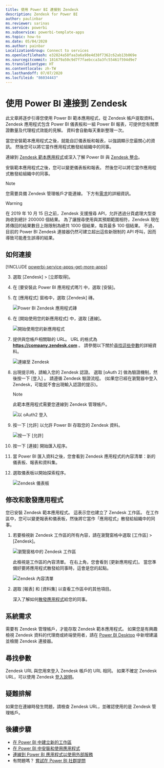 ```yaml
---
title: 使用 Power BI 連接到 Zendesk
description: Zendesk for Power BI
author: paulinbar
ms.reviewer: sarinas
ms.service: powerbi
ms.subservice: powerbi-template-apps
ms.topic: how-to
ms.date: 05/04/2020
ms.author: painbar
LocalizationGroup: Connect to services
ms.openlocfilehash: e32824a58faa3a6a98e4d38f7362c62ab13b069e
ms.sourcegitcommit: 181679a50c9d7f7faebcca3a3fc55461f594d9e7
ms.translationtype: HT
ms.contentlocale: zh-TW
ms.lasthandoff: 07/07/2020
ms.locfileid: "86034443"
---
```

# <a name="connect-to-zendesk-with-power-bi"></a>使用 Power BI 連接到 Zendesk

此文章將逐步引導您使用 Power BI 範本應用程式，從 Zendesk 帳戶提取資料。 Zendesk 應用程式包含 Power BI 儀表板和一組 Power BI 報表，可提供您有關票證數量及代理程式效能的見解。 資料會自動每天重新整理一次。 

當您安裝範本應用程式之後，就能自訂儀表板和報表，以強調顯示您最關心的資訊。 然後您可以將它當作應用程式散發給組織中的同事。

連線到 [Zendesk 範本應用程式](https://app.powerbi.com/getdata/services/zendesk)或深入了解 Power BI 與 [Zendesk 整合](https://powerbi.microsoft.com/integrations/zendesk)。

安裝範本應用程式之後，您可以變更儀表板和報表。 然後您可以將它當作應用程式散發給組織中的同事。

>[!NOTE]
>您需要具備 Zendesk 管理帳戶才能連線。 下方有[需求](#system-requirements)的詳細資訊。

>[!WARNING]
>在 2019 年 10 月 15 日之前，Zendesk 支援搜尋 API，允許透過分頁處理大型查詢收到總計 200000 個結果。 為了讓搜尋使用與其預期範圍相符，Zendesk 現在將傳回的結果數目上限限制為總共 1000 個結果，每頁最多 100 個結果。 不過，目前的 Power BI Zendesk 連接器仍然可建立超出這些新限制的 API 呼叫，因而導致可能產生誤導的結果。

## <a name="how-to-connect"></a>如何連接

[!INCLUDE [powerbi-service-apps-get-more-apps](../includes/powerbi-service-apps-get-more-apps.md)]

3. 選取 [Zendesk] \> [立即取得]。
4. 在 [要安裝此 Power BI 應用程式嗎?] 中，選取 [安裝]。
4. 在 [應用程式] 窗格中，選取 [Zendesk] 磚。

    ![Power BI Zendesk 應用程式磚](media/service-connect-to-zendesk/power-bi-zendesk-tile.png)

6. 在 [開始使用您的新應用程式] 中，選取 [連線]。

    ![開始使用您的新應用程式](media/service-connect-to-zendesk/power-bi-new-app-connect-get-started.png)

4. 提供與您帳戶相關聯的 URL。 URL 的格式為 **https://company.zendesk.com** 。 請參閱以下關於[尋找這些參數](#finding-parameters)的詳細資料。
   
   ![連線至 Zendesk](media/service-connect-to-zendesk/pbi_zendeskconnect.png)

5. 出現提示時，請輸入您的 Zendesk 認證。  選取 [oAuth 2]  做為驗證機制，然後按一下 [登入] 。 請遵循 Zendesk 驗證流程。 (如果您已經在瀏覽器中登入 Zendesk，可能就不會出現輸入認證的提示)。
   
   > [!NOTE]
   > 此範本應用程式需要您連線到 Zendesk 管理帳戶。 
   > 
   
   ![以 oAuth2 登入](media/service-connect-to-zendesk/pbi_zendesksignin.png)
6. 按一下 [允許]  以允許 Power BI 存取您的 Zendesk 資料。
   
   ![按一下 [允許]](media/service-connect-to-zendesk/zendesk2.jpg)
7. 按一下 [連接]  開始匯入程序。 
8. 當 Power BI 匯入資料之後，您會看到 Zendesk 應用程式的內容清單：新的儀表板、報表和資料集。
9. 選取儀表板以開始探索程序。

    ![Zendesk 儀表板](media/service-connect-to-zendesk/power-bi-zendesk-dashboard.png)
   
## <a name="modify-and-distribute-your-app"></a>修改和散發應用程式

您已安裝 Zendesk 範本應用程式。 這表示您也建立了 Zendesk 工作區。 在工作區中，您可以變更報表和儀表板，然後將它當作「應用程式」散發給組織中的同事。 

1. 若要檢視新 Zendesk 工作區的所有內容，請在瀏覽窗格中選取 [工作區] > [Zendesk]。 

    ![瀏覽窗格中的 Zendesk 工作區](media/service-connect-to-zendesk/power-bi-zendesk-workspace-left-nav.png)

    此檢視是工作區的內容清單。 在右上角，您會看到 [更新應用程式]。 當您準備好要將應用程式散發給同事時，這會是您的起點。 

    ![Zendesk 內容清單](media/service-connect-to-zendesk/power-bi-zendesk-content-list.png)

2. 選取 [報表] 和 [資料集] 以查看工作區中的其他項目。

    深入了解如何[散發應用程式](../collaborate-share/service-create-distribute-apps.md)給您的同事。

## <a name="system-requirements"></a>系統需求
需要有 Zendesk 管理帳戶，才能存取 Zendesk 範本應用程式。 如果您是有興趣檢視 Zendesk 資料的代理商或終端使用者，請在 [Power BI Desktop](desktop-connect-to-data.md) 中新增建議並檢閱 Zendesk 連接器。

## <a name="finding-parameters"></a>尋找參數
Zendesk URL 與您用來登入 Zendesk 帳戶的 URL 相同。 如果不確定 Zendesk URL，可以使用 Zendesk [登入說明](https://www.zendesk.com/login/)。

## <a name="troubleshooting"></a>疑難排解
如果您在連線時發生問題，請檢查 Zendesk URL，並確認使用的是 Zendesk 管理帳戶。

## <a name="next-steps"></a>後續步驟

* [在 Power BI 中建立新的工作區](../collaborate-share/service-create-the-new-workspaces.md)
* [在 Power BI 中安裝和使用應用程式](../consumer/end-user-apps.md)
* [連線到 Power BI 應用程式以使用外部服務](service-connect-to-services.md)
* 有問題嗎？ [嘗試在 Power BI 社群提問](https://community.powerbi.com/)
